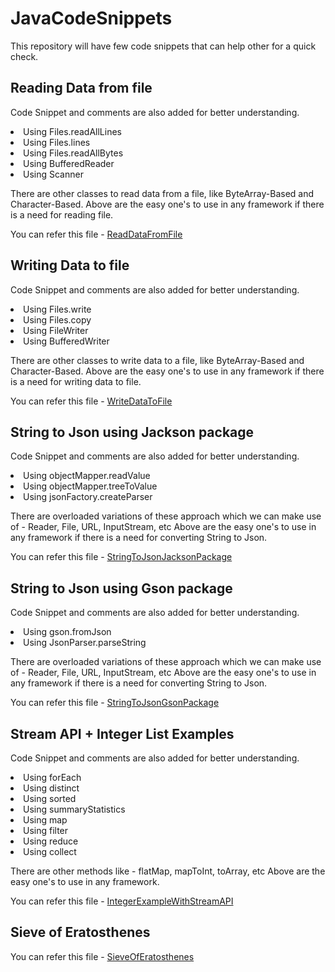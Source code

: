 # JavaCodeSnippets
This repository will have few code snippets that can help other for a quick check.

## Reading Data from file
Code Snippet and comments are also added for better understanding.
<li>Using Files.readAllLines</li>
<li>Using Files.lines</li>
<li>Using Files.readAllBytes</li>
<li>Using BufferedReader</li>
<li>Using Scanner</li>

There are other classes to read data from a file, like ByteArray-Based and Character-Based.
Above are the easy one's to use in any framework if there is a need for reading file.

You can refer this file - [ReadDataFromFile](./src/main/java/org/example/javacodesnippets/file/ReadDataFromFile.java)

## Writing Data to file
Code Snippet and comments are also added for better understanding.
<li>Using Files.write</li>
<li>Using Files.copy</li>
<li>Using FileWriter</li>
<li>Using BufferedWriter</li>

There are other classes to write data to a file, like ByteArray-Based and Character-Based.
Above are the easy one's to use in any framework if there is a need for writing data to file.

You can refer this file - [WriteDataToFile](./src/main/java/org/example/javacodesnippets/file/WriteDataToFile.java)

## String to Json using Jackson package 
Code Snippet and comments are also added for better understanding.
<li>Using objectMapper.readValue</li>
<li>Using objectMapper.treeToValue</li>
<li>Using jsonFactory.createParser</li>

There are overloaded variations of these approach which we can make use of - Reader, File, URL, InputStream, etc
Above are the easy one's to use in any framework if there is a need for converting String to Json.

You can refer this file - [StringToJsonJacksonPackage](./src/main/java/org/example/javacodesnippets/json/stringtojson/JacksonPackageStringToJson.java)

## String to Json using Gson package
Code Snippet and comments are also added for better understanding.
<li>Using gson.fromJson</li>
<li>Using JsonParser.parseString</li>

There are overloaded variations of these approach which we can make use of - Reader, File, URL, InputStream, etc
Above are the easy one's to use in any framework if there is a need for converting String to Json.

You can refer this file - [StringToJsonGsonPackage](./src/main/java/org/example/javacodesnippets/json/stringtojson/GsonPackageStringToJson.java)

## Stream API + Integer List Examples
Code Snippet and comments are also added for better understanding.
<li>Using forEach</li>
<li>Using distinct</li>
<li>Using sorted</li>
<li>Using summaryStatistics</li>
<li>Using map</li>
<li>Using filter</li>
<li>Using reduce</li>
<li>Using collect</li>

There are other methods like - flatMap, mapToInt, toArray, etc
Above are the easy one's to use in any framework.

You can refer this file - [IntegerExampleWithStreamAPI](./src/main/java/org/example/javacodesnippets/streams/IntegerExampleWithSteamAPI.java)

## Sieve of Eratosthenes
You can refer this file - [SieveOfEratosthenes](./src/main/java/org/example/javacodesnippets/commonsnippets/SieveOfEratosthenes.java)